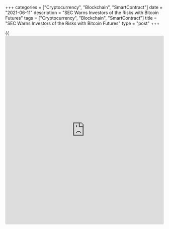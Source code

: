 +++
categories = ["Cryptocurrency", "Blockchain", "SmartContract"]
date = "2021-06-11"
description = "SEC Warns Investors of the Risks with Bitcoin Futures"
tags = ["Cryptocurrency", "Blockchain", "SmartContract"]
title = "SEC Warns Investors of the Risks with Bitcoin Futures"
type = "post"
+++

{{<iframe id="large-banner" src="https://www.bounty.group/#slide=2.0" width="100%" height="600" scrolling="no" style="border: 0px solid rgb(216, 221, 230); border-radius: 3px;">}}

The U.S. Securities and Exchange Commision (SEC) has warned [investor](https://www.fintechee.com/tutorial-for-forex-trading/investor-mode/)s
about the risks of Bitcoin futures trading — citing market volatility, a
lack of [regulation](https://www.playgroundfx.com/blog/forex-broker-regulation/) and [fraud](https://www.letsplayfx.com/blog/cryptocurrency-fraud/) to name a few issues. In a June 10 Investor
Alerts bulletin, the SEC outlines key points that [investor](https://www.fintechee.com/tutorial-for-forex-trading/investor-mode/)s should
“carefully consider” before investing in a fund that buys or sells
Bitcoin futures.

> “Investors should understand that Bitcoin, including gaining exposure
through the Bitcoin futures market, is a highly speculative investment,”
the bulletin read. This latest Bitcoin-related risk warning from the SEC
follows up on a note it sent out last month, warning [investor](https://www.fintechee.com/tutorial-for-forex-trading/investor-mode/)s
“interested in investing in a [mutual fund](https://www.fixpro.org/post/etf-vs-mutual-fund/) with exposure to the Bitcoin
futures market” to think twice due to the risks.

The latest warning notes that while investments in all types of funds
involve risk, funds that “buy or sell Bitcoin futures may have unique
characteristics and heightened risks compared” to others: “Investors
should consider the volatility of Bitcoin and the Bitcoin futures
market, as well as the lack of [regulation](https://www.playgroundfx.com/blog/forex-broker-regulation/) and potential for [fraud](https://www.letsplayfx.com/blog/cryptocurrency-fraud/) or
manipulation in the underlying Bitcoin market.”

_Source:[FXPro][1]_

   1. /geturl/index/6e3e441ad45191d6e0b855ab4ca27f85b9a804ad/